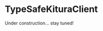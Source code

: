 # TypeSafeKituraClient

Under construction... stay tuned!

[//]: # (A library to implement client side safe routing for Kitura.)
